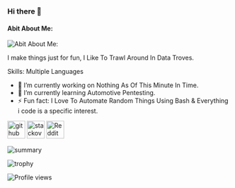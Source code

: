 
### Hi there 👋
#### Abit About Me:
![Abit About Me:](https://64.media.tumblr.com/32b0064f4de95433b6ce9b0886fb0bb9/tumblr_pl3415yPCd1w5tjdn_540.gifv)

I make things just for fun, I Like To Trawl Around In Data Troves.

Skills: Multiple Languages

- 🔭 I’m currently working on Nothing As Of This Minute In Time. 
- 🌱 I’m currently learning Automotive Pentesting. 
- ⚡ Fun fact: I Love To Automate Random Things Using Bash & Everything i code is a specific interest. 


[<img src='https://cdn.jsdelivr.net/npm/simple-icons@3.0.1/icons/github.svg' alt='github' height='40'>](https://github.com/SirCryptic)  [<img src='https://cdn.jsdelivr.net/npm/simple-icons@3.0.1/icons/stackoverflow.svg' alt='stackoverflow' height='40'>](https://stackoverflow.com/users/18584596)  [<img src='https://cdn.jsdelivr.net/npm/simple-icons@3.0.1/icons/reddit.svg' alt='Reddit' height='40'>](https://www.reddit.com/user/S1rCrpt1c)  

![summary](https://github-profile-summary-cards.vercel.app/api/cards/profile-details?username=SirCryptic&theme=monokai)


![trophy](https://github-profile-trophy.vercel.app/?username=SirCryptic&theme=onedark)

![Profile views](https://gpvc.arturio.dev/SirCryptic) 
